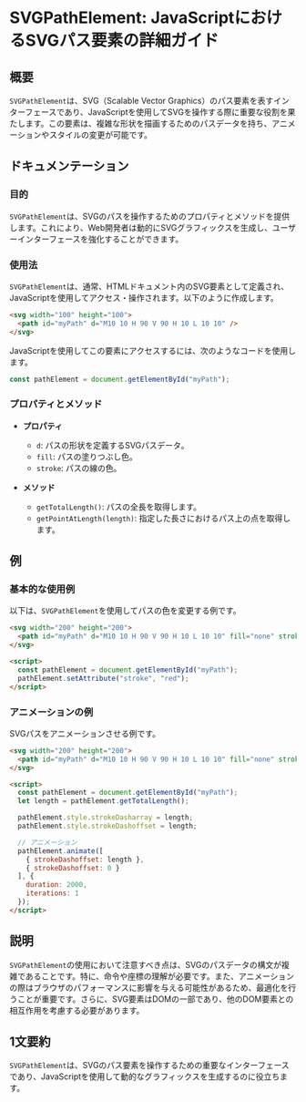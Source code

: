 <!--
Meta Description: # SVGPathElement: JavaScriptにおけるSVGパス要素の詳細ガイド ## 概要 `SVGPathElement`は、SVG（Scalable Vector Graphics）のパス要素を表すインターフェースであり、JavaScriptを使用してSVGを操作する際に重要な役割を...
Meta Keywords: pathelement, svgpathelement, svg, mypath, length
-->

# SVGPathElement: JavaScriptにおけるSVGパス要素の詳細ガイド

## 概要
`SVGPathElement`は、SVG（Scalable Vector Graphics）のパス要素を表すインターフェースであり、JavaScriptを使用してSVGを操作する際に重要な役割を果たします。この要素は、複雑な形状を描画するためのパスデータを持ち、アニメーションやスタイルの変更が可能です。

## ドキュメンテーション
### 目的
`SVGPathElement`は、SVGのパスを操作するためのプロパティとメソッドを提供します。これにより、Web開発者は動的にSVGグラフィックスを生成し、ユーザーインターフェースを強化することができます。

### 使用法
`SVGPathElement`は、通常、HTMLドキュメント内のSVG要素として定義され、JavaScriptを使用してアクセス・操作されます。以下のように作成します。

```html
<svg width="100" height="100">
  <path id="myPath" d="M10 10 H 90 V 90 H 10 L 10 10" />
</svg>
```

JavaScriptを使用してこの要素にアクセスするには、次のようなコードを使用します。

```javascript
const pathElement = document.getElementById("myPath");
```

### プロパティとメソッド
- **プロパティ**
  - `d`: パスの形状を定義するSVGパスデータ。
  - `fill`: パスの塗りつぶし色。
  - `stroke`: パスの線の色。
  
- **メソッド**
  - `getTotalLength()`: パスの全長を取得します。
  - `getPointAtLength(length)`: 指定した長さにおけるパス上の点を取得します。

## 例
### 基本的な使用例
以下は、`SVGPathElement`を使用してパスの色を変更する例です。

```html
<svg width="200" height="200">
  <path id="myPath" d="M10 10 H 90 V 90 H 10 L 10 10" fill="none" stroke="black" />
</svg>

<script>
  const pathElement = document.getElementById("myPath");
  pathElement.setAttribute("stroke", "red");
</script>
```

### アニメーションの例
SVGパスをアニメーションさせる例です。

```html
<svg width="200" height="200">
  <path id="myPath" d="M10 10 H 90 V 90 H 10 L 10 10" fill="none" stroke="black" />
</svg>

<script>
  const pathElement = document.getElementById("myPath");
  let length = pathElement.getTotalLength();

  pathElement.style.strokeDasharray = length;
  pathElement.style.strokeDashoffset = length;

  // アニメーション
  pathElement.animate([
    { strokeDashoffset: length },
    { strokeDashoffset: 0 }
  ], {
    duration: 2000,
    iterations: 1
  });
</script>
```

## 説明
`SVGPathElement`の使用において注意すべき点は、SVGのパスデータの構文が複雑であることです。特に、命令や座標の理解が必要です。また、アニメーションの際はブラウザのパフォーマンスに影響を与える可能性があるため、最適化を行うことが重要です。さらに、SVG要素はDOMの一部であり、他のDOM要素との相互作用を考慮する必要があります。

## 1文要約
`SVGPathElement`は、SVGのパス要素を操作するための重要なインターフェースであり、JavaScriptを使用して動的なグラフィックスを生成するのに役立ちます。